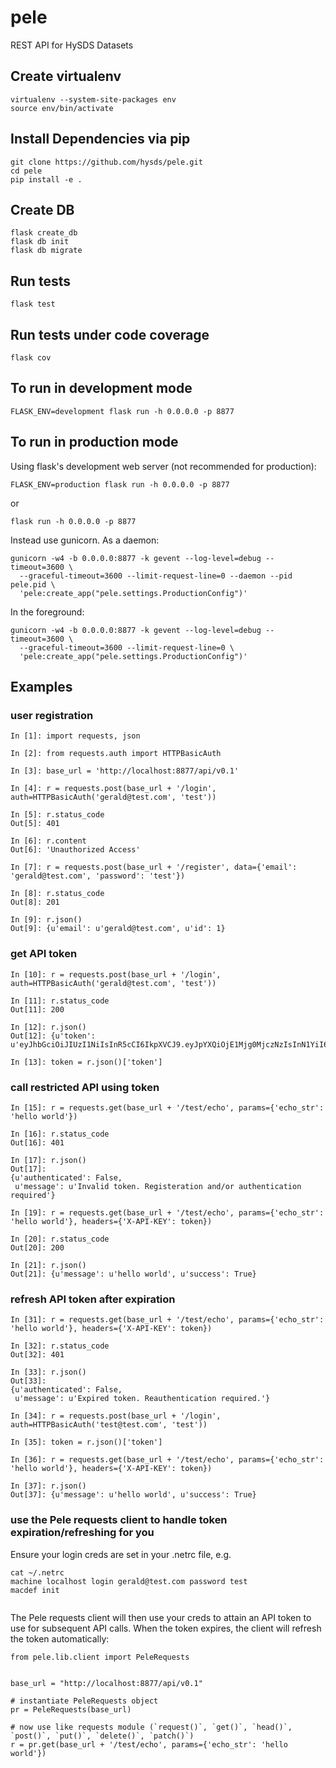 # pele
REST API for HySDS Datasets

## Create virtualenv
```
virtualenv --system-site-packages env
source env/bin/activate
```

## Install Dependencies via pip
```
git clone https://github.com/hysds/pele.git
cd pele
pip install -e .
```

## Create DB
```
flask create_db
flask db init
flask db migrate
```

## Run tests
```
flask test
```

## Run tests under code coverage
```
flask cov
```

## To run in development mode
```
FLASK_ENV=development flask run -h 0.0.0.0 -p 8877
```

## To run in production mode
Using flask's development web server (not recommended for production):
```
FLASK_ENV=production flask run -h 0.0.0.0 -p 8877
```
or 
```
flask run -h 0.0.0.0 -p 8877
```

Instead use gunicorn. As a daemon:
```
gunicorn -w4 -b 0.0.0.0:8877 -k gevent --log-level=debug --timeout=3600 \
  --graceful-timeout=3600 --limit-request-line=0 --daemon --pid pele.pid \
  'pele:create_app("pele.settings.ProductionConfig")'
```

In the foreground:
```
gunicorn -w4 -b 0.0.0.0:8877 -k gevent --log-level=debug --timeout=3600 \
  --graceful-timeout=3600 --limit-request-line=0 \
  'pele:create_app("pele.settings.ProductionConfig")'
```

## Examples

### user registration
```
In [1]: import requests, json

In [2]: from requests.auth import HTTPBasicAuth

In [3]: base_url = 'http://localhost:8877/api/v0.1'

In [4]: r = requests.post(base_url + '/login', auth=HTTPBasicAuth('gerald@test.com', 'test'))

In [5]: r.status_code
Out[5]: 401

In [6]: r.content
Out[6]: 'Unauthorized Access'

In [7]: r = requests.post(base_url + '/register', data={'email': 'gerald@test.com', 'password': 'test'})

In [8]: r.status_code
Out[8]: 201

In [9]: r.json()
Out[9]: {u'email': u'gerald@test.com', u'id': 1}
```

### get API token
```
In [10]: r = requests.post(base_url + '/login', auth=HTTPBasicAuth('gerald@test.com', 'test'))

In [11]: r.status_code
Out[11]: 200

In [12]: r.json()
Out[12]: {u'token': u'eyJhbGciOiJIUzI1NiIsInR5cCI6IkpXVCJ9.eyJpYXQiOjE1Mjg0MjczNzIsInN1YiI6ImdlcmFsZEB0ZXN0LmNvbSIsImV4cCI6MTUyODQyOTE3Mn0.dlR4ZJzXDzi8dsiaq6ZdXTqT6TJPtI_7IHnCyCDoio0'}

In [13]: token = r.json()['token']
```

### call restricted API using token
```
In [15]: r = requests.get(base_url + '/test/echo', params={'echo_str': 'hello world'})

In [16]: r.status_code
Out[16]: 401

In [17]: r.json()
Out[17]: 
{u'authenticated': False,
 u'message': u'Invalid token. Registeration and/or authentication required'}

In [19]: r = requests.get(base_url + '/test/echo', params={'echo_str': 'hello world'}, headers={'X-API-KEY': token})

In [20]: r.status_code
Out[20]: 200

In [21]: r.json()
Out[21]: {u'message': u'hello world', u'success': True}
```

### refresh API token after expiration
```
In [31]: r = requests.get(base_url + '/test/echo', params={'echo_str': 'hello world'}, headers={'X-API-KEY': token})

In [32]: r.status_code
Out[32]: 401

In [33]: r.json()
Out[33]: 
{u'authenticated': False,
 u'message': u'Expired token. Reauthentication required.'}

In [34]: r = requests.post(base_url + '/login', auth=HTTPBasicAuth('test@test.com', 'test'))

In [35]: token = r.json()['token']

In [36]: r = requests.get(base_url + '/test/echo', params={'echo_str': 'hello world'}, headers={'X-API-KEY': token})

In [37]: r.json()
Out[37]: {u'message': u'hello world', u'success': True}
```

### use the Pele requests client to handle token expiration/refreshing for you
Ensure your login creds are set in your .netrc file, e.g.
```
cat ~/.netrc
machine localhost login gerald@test.com password test
macdef init


```
The Pele requests client will then use your creds to attain an API token to use for subsequent API calls. When the token expires, the client will refresh the token automatically:
```
from pele.lib.client import PeleRequests

    
base_url = "http://localhost:8877/api/v0.1"

# instantiate PeleRequests object
pr = PeleRequests(base_url)

# now use like requests module (`request()`, `get()`, `head()`, `post()`, `put()`, `delete()`, `patch()`)
r = pr.get(base_url + '/test/echo', params={'echo_str': 'hello world'})
```
